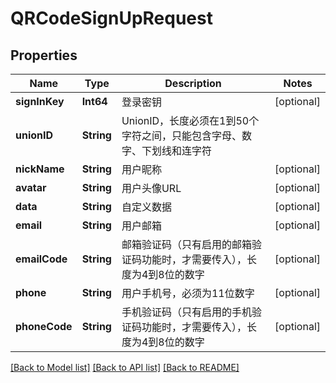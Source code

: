 # QRCodeSignUpRequest

## Properties
Name | Type | Description | Notes
------------ | ------------- | ------------- | -------------
**signInKey** | **Int64** | 登录密钥 | [optional] 
**unionID** | **String** | UnionID，长度必须在1到50个字符之间，只能包含字母、数字、下划线和连字符 | 
**nickName** | **String** | 用户昵称 | [optional] 
**avatar** | **String** | 用户头像URL | [optional] 
**data** | **String** | 自定义数据 | [optional] 
**email** | **String** | 用户邮箱 | [optional] 
**emailCode** | **String** | 邮箱验证码（只有启用的邮箱验证码功能时，才需要传入），长度为4到8位的数字 | [optional] 
**phone** | **String** | 用户手机号，必须为11位数字 | [optional] 
**phoneCode** | **String** | 手机验证码（只有启用的手机验证码功能时，才需要传入），长度为4到8位的数字 | [optional] 

[[Back to Model list]](../README.md#documentation-for-models) [[Back to API list]](../README.md#documentation-for-api-endpoints) [[Back to README]](../README.md)



